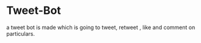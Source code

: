 # Tweet-Bot
a tweet bot is made which is going to tweet, retweet , like and comment on particulars.
